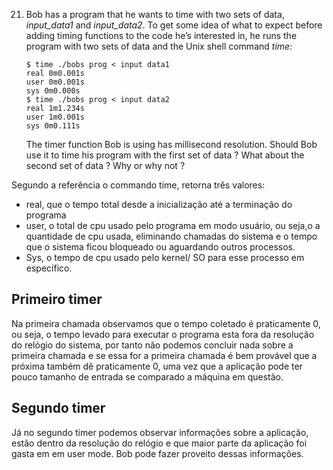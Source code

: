 21. Bob has a program that he wants to time with two sets of data, _input_data1_ and _input_data2_. To get some idea of what to expect before adding timing functions to the code he’s interested in, he runs the program with two sets of data and the Unix shell command _time_:
      ```shell
      $ time ./bobs prog < input data1
      real 0m0.001s
      user 0m0.001s
      sys 0m0.000s
      $ time ./bobs prog < input data2
      real 1m1.234s
      user 1m0.001s
      sys 0m0.111s
      ```
      The timer function Bob is using has millisecond resolution. Should Bob use it to time his program with the first set of data ? What about the second set of data ? Why or why not ?



Segundo a referência o commando time, retorna três valores:  

- real, que o tempo total desde a inicialização até a terminação do programa
- user, o total de cpu usado pelo programa em modo usuário, ou seja,o a quantidade de cpu usada, eliminando chamadas do sistema e o tempo que o sistema ficou bloqueado ou aguardando outros processos.
- Sys, o tempo de cpu usado pelo kernel/ SO para esse processo em específico.

## Primeiro timer
Na primeira chamada observamos que o tempo coletado é praticamente 0, ou seja, o tempo levado para executar o programa esta fora da resolução do relógio do sistema, por tanto não podemos concluir nada sobre a primeira chamada e se essa for a primeira chamada é bem provável que a próxima também dê praticamente 0, uma vez que a aplicação pode ter pouco tamanho
de entrada se comparado a máquina em questão. 

## Segundo timer
Já no segundo timer podemos observar informações sobre a aplicação, estão dentro da resolução do relógio e que maior parte da aplicação foi gasta em  em user mode. Bob pode fazer proveito dessas informações.
